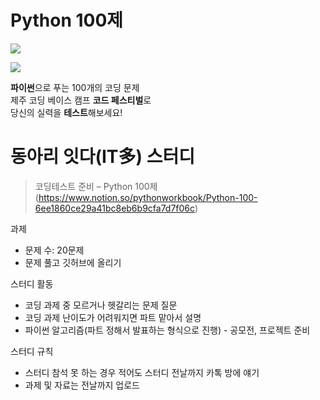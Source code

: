 # Python 100제

<img src="https://www.notion.so/image/https%3A%2F%2Fs3-us-west-2.amazonaws.com%2Fsecure.notion-static.com%2F6d13c041-f41f-4f5b-aa9b-a6582e79d84f%2F1.png?table=block&id=dd3065f9-11c6-45f6-b36a-362967c3c394&spaceId=20c86732-1351-4105-a2d0-6f7ab05aefc3&width=2000&userId=&cache=v2."></img>  

<img src="https://www.notion.so/image/https%3A%2F%2Fs3-us-west-2.amazonaws.com%2Fsecure.notion-static.com%2F1a453ab2-e179-4304-9f0d-9ce14f33773b%2F2.png?table=block&id=1450e1d1-3e09-4bde-a1c9-725b1e64c042&spaceId=20c86732-1351-4105-a2d0-6f7ab05aefc3&width=2000&userId=&cache=v2"></img>  

**파이썬**으로 푸는 100개의 코딩 문제  
제주 코딩 베이스 캠프 **코드 페스티벌**로  
당신의 실력을 **테스트**해보세요!

# 동아리 잇다(IT多) 스터디

> 코딩테스트 준비 – Python 100제(https://www.notion.so/pythonworkbook/Python-100-6ee1860ce29a41bc8eb6b9cfa7d7f06c)  

과제
- 문제 수: 20문제
- 문제 풀고 깃허브에 올리기

스터디 활동
- 코딩 과제 중 모르거나 헷갈리는 문제 질문
- 코딩 과제 난이도가 어려워지면 파트 맡아서 설명
- 파이썬 알고리즘(파트 정해서 발표하는 형식으로 진행) - 공모전, 프로젝트 준비

스터디 규칙
- 스터디 참석 못 하는 경우 적어도 스터디 전날까지 카톡 방에 얘기
- 과제 및 자료는 전날까지 업로드

